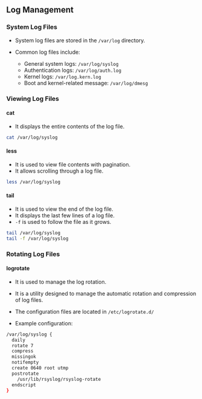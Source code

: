 ## Log Management

### System Log Files

- System log files are stored in the `/var/log` directory.
- Common log files include:

  - General system logs: `/var/log/syslog`
  - Authentication logs: `/var/log/auth.log`
  - Kernel logs: `/var/log.kern.log`
  - Boot and kernel-related message: `/var/log/dmesg`

### Viewing Log Files

#### cat

- It displays the entire contents of the log file.

```bash
cat /var/log/syslog
```

#### less

- It is used to view file contents with pagination.
- It allows scrolling through a log file.

```bash
less /var/log/syslog
```

#### tail

- It is used to view the end of the log file.
- It displays the last few lines of a log file.
- `-f` is used to follow the file as it grows.

```bash
tail /var/log/syslog
tail -f /var/log/syslog
```

### Rotating Log Files

#### logrotate

- It is used to manage the log rotation.
- It is a utility designed to manage the automatic rotation and compression of log files.
- The configuration files are located in `/etc/logrotate.d/`

- Example configuration:

```bash
/var/log/syslog {
  daily
  rotate 7
  compress
  missingok
  notifempty
  create 0640 root utmp
  postrotate
    /usr/lib/rsyslog/rsyslog-rotate
  endscript
}
```
